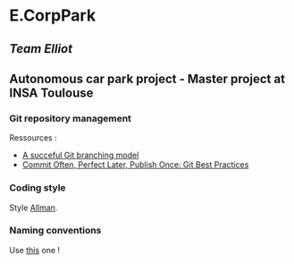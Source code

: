 # E.CorpPark
## *Team Elliot*

## Autonomous car park project - Master project at INSA Toulouse

### Git repository management

Ressources :
  * [A succeful Git branching model](http://nvie.com/posts/a-successful-git-branching-model/)
  * [Commit Often, Perfect Later, Publish Once: Git Best Practices](https://sethrobertson.github.io/GitBestPractices/)
  
### Coding style
 
 Style [Allman](https://fr.wikipedia.org/wiki/Style_d%27indentation#Style_Allman).

### Naming conventions
 
 Use [this](http://cs.stmarys.ca/~porter/csc/ref/cpp_style.html) one ! 
